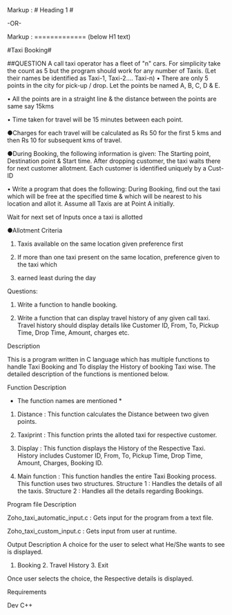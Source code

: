 Markup :  # Heading 1 #

-OR-

Markup :  ============= (below H1 text)

#Taxi Booking#

##QUESTION 
A call taxi operator has a fleet of "n" cars. For simplicity take the count as 5 but the program should work for any number of Taxis. (Let their names be identified as Taxi-1, Taxi-2.... Taxi-n) 
• There are only 5 points in the 
city for pick-up / drop. Let the points be named A, B, C, D & E.

• All the points are in a straight line & the distance between the points are same say 15kms

• Time taken for travel will be 15 minutes between each point. 

●Charges for each travel will be calculated as Rs 50 for the first 5 kms and then Rs 10 for subsequent kms of travel.

●During Booking, the following information is given: The Starting point, Destination point & Start time. After dropping customer, the taxi waits there for next customer allotment. Each customer is identified uniquely by a Cust-ID

• Write a program that does the following: During Booking, find out the taxi which will be free at the specified time & which will be nearest to his location and allot it. Assume all Taxis are at Point A initially.

Wait for next set of Inputs once a taxi is allotted
 
●Allotment Criteria 
1. Taxis available on the same location given preference first

2. If more than one taxi present on the same location, preference given to the taxi which

3. earned least during the day

Questions:

1. Write a function to handle booking.

2. Write a function that can display travel history of any given call taxi. Travel history should display details like Customer ID, From, To, Pickup Time, Drop Time, Amount, charges etc.


 Description 

This is a program written in C language which has multiple functions to handle Taxi Booking and To display the History of booking Taxi wise. The detailed description of the functions is mentioned below.

Function Description 

* The function names are mentioned * 

1. Distance : This function calculates the Distance between two given points.

2. Taxiprint : This function prints the alloted taxi for respective customer. 

3. Display : This function displays the History of the Respective Taxi. History includes Customer ID, From, To, Pickup Time, Drop Time, Amount, Charges, Booking ID.

4. Main function : This function handles the entire Taxi Booking process. This function uses two structures. 
 Structure 1 : Handles the details of all the taxis.
 Structure 2 : Handles all the details regarding Bookings.


 Program file Description 

 Zoho_taxi_automatic_input.c : Gets input for the program from a text file.

 Zoho_taxi_custom_input.c : Gets input from user at runtime.

 Output Description 
A choice for the user to select what He/She wants to see is displayed.
1. Booking   2. Travel History    3. Exit 

Once user selects the choice, the Respective details is displayed. 

 Requirements 

Dev C++
